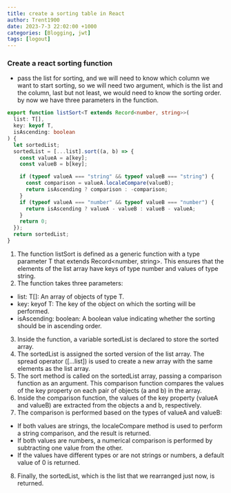 ```yaml
---
title: create a sorting table in React
author: Trent1900
date: 2023-7-3 22:02:00 +1000
categories: [Blogging, jwt]
tags: [logout]
---
```


### Create a react sorting function

- pass the list for sorting, and we will need to know which column we want to start sorting, so we will need two argument, which is the list and the column, last but not least, we would need to know the sorting order. by now we have three parameters in the function.

```typescript
export function listSort<T extends Record<number, string>>(
  list: T[],
  key: keyof T,
  isAscending: boolean
) {
  let sortedList;
  sortedList = [...list].sort((a, b) => {
    const valueA = a[key];
    const valueB = b[key];

    if (typeof valueA === "string" && typeof valueB === "string") {
      const comparison = valueA.localeCompare(valueB);
      return isAscending ? comparison : -comparison;
    }
    if (typeof valueA === "number" && typeof valueB === "number") {
      return isAscending ? valueA - valueB : valueB - valueA;
    }
    return 0;
  });
  return sortedList;
}
```

1. The function listSort is defined as a generic function with a type parameter T that extends Record<number, string>. This ensures that the elements of the list array have keys of type number and values of type string.
2. The function takes three parameters:

- list: T[]: An array of objects of type T.
- key: keyof T: The key of the object on which the sorting will be performed.
- isAscending: boolean: A boolean value indicating whether the sorting should be in ascending order.

3. Inside the function, a variable sortedList is declared to store the sorted array.
4. The sortedList is assigned the sorted version of the list array. The spread operator ([...list]) is used to create a new array with the same elements as the list array.
5. The sort method is called on the sortedList array, passing a comparison function as an argument. This comparison function compares the values of the key property on each pair of objects (a and b) in the array.
6. Inside the comparison function, the values of the key property (valueA and valueB) are extracted from the objects a and b, respectively.
7. The comparison is performed based on the types of valueA and valueB:

- If both values are strings, the localeCompare method is used to perform a string comparison, and the result is returned.
- If both values are numbers, a numerical comparison is performed by subtracting one value from the other.
- If the values have different types or are not strings or numbers, a default value of 0 is returned.

8. Finally, the sortedList, which is the list that we rearranged just now, is returned.
